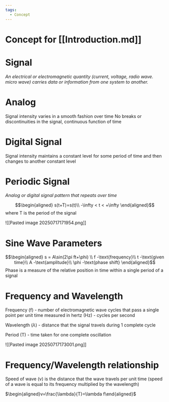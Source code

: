 ```yaml
---
tags:
  - Concept
---
```

# Concept for [[Introduction.md]]

# Signal
*An electrical or electromagnetic quantity (current, voltage, radio wave. micro wave) carries data or information from one system to another.*

# Analog
Signal intensity varies in a smooth fashion over time
No breaks or discontinuities in the signal, continuous function of time

# Digital Signal
Signal intensity maintains a constant level for some period of time and then changes to another constant level

# Periodic Signal

*Analog or digital signal pattern that repeats over time*

$$\begin{aligned}
s(t+T)=s(t)\\
-\infty < t < +\infty
\end{aligned}$$
where T is the period of the signal

![[Pasted image 20250717171954.png]]

# Sine Wave Parameters

$$\begin{aligned}
s = A\sin(2\pi ft+\phi)
\\
f -\text{frequency}\\
t -\text{given time}\\
A -\text{amplitude}\\
\phi -\text{phase shift}
\end{aligned}$$
Phase is a measure of the relative position in time within a single period of a signal

# Frequency and Wavelength

Frequency (f) - number of electromagnetic wave cycles that pass a single point per unit time measured in hertz (Hz) - cycles per second

Wavelength ($\lambda$) - distance that the signal travels during 1 complete cycle

Period (T) - time taken for one complete oscillation

![[Pasted image 20250717173001.png]]

# Frequency/Wavelength relationship

Speed of wave (v) is the distance that the wave travels per unit time (speed of a wave is equal to its frequency multiplied by the wavelength)

$\begin{aligned}v=\frac{\lambda}{T}=\lambda f\end{aligned}$
